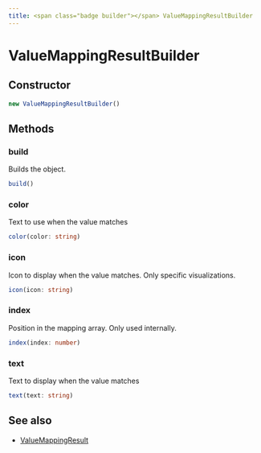 ```yaml
---
title: <span class="badge builder"></span> ValueMappingResultBuilder
---
```

# <span class="badge builder"></span> ValueMappingResultBuilder

## Constructor

```typescript
new ValueMappingResultBuilder()
```
## Methods

### <span class="badge object-method"></span> build

Builds the object.

```typescript
build()
```

### <span class="badge object-method"></span> color

Text to use when the value matches

```typescript
color(color: string)
```

### <span class="badge object-method"></span> icon

Icon to display when the value matches. Only specific visualizations.

```typescript
icon(icon: string)
```

### <span class="badge object-method"></span> index

Position in the mapping array. Only used internally.

```typescript
index(index: number)
```

### <span class="badge object-method"></span> text

Text to display when the value matches

```typescript
text(text: string)
```

## See also

 * <span class="badge object-type-interface"></span> [ValueMappingResult](./object-ValueMappingResult.md)
